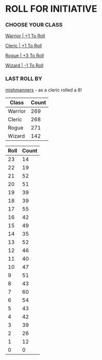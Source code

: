 # ROLL FOR INITIATIVE
### CHOOSE YOUR CLASS

[Warrior | +1 To Roll](https://github.com/benjaminsampica/benjaminsampica/issues/new?title=roll%7Cwarrior&body=Just+click+%27Submit+new+issue%27.)

[Cleric | +1 To Roll](https://github.com/benjaminsampica/benjaminsampica/issues/new?title=roll%7Ccleric&body=Just+click+%27Submit+new+issue%27.)

[Rogue | +3 To Roll](https://github.com/benjaminsampica/benjaminsampica/issues/new?title=roll%7Crogue&body=Just+click+%27Submit+new+issue%27.)

[Wizard | -1 To Roll](https://github.com/benjaminsampica/benjaminsampica/issues/new?title=roll%7Cwizard&body=Just+click+%27Submit+new+issue%27.)
### LAST ROLL BY
[mishmanners](https://www.github.com/mishmanners) - as a cleric rolled a 8!

|Class|Count|
|-|-|
|Warrior|269|
|Cleric|268|
|Rogue|271|
|Wizard|142|

|Roll|Count|
|-|-|
|23|14
|22|19
|21|52
|20|51
|19|39
|18|39
|17|55
|16|42
|15|49
|14|35
|13|52
|12|46
|11|40
|10|47
|9|51
|8|43
|7|60
|6|54
|5|43
|4|42
|3|39
|2|26
|1|12
|0|0
